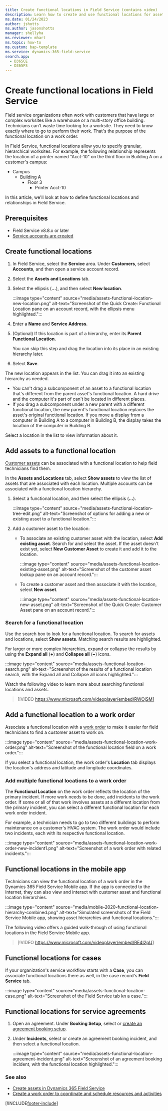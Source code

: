 ```yaml
---
title: Create functional locations in Field Service (contains video)
description: Learn how to create and use functional locations for assets in Dynamics 365 Field Service.
ms.date: 01/24/2023
author: jshotts
ms.author: jasonshotts
manager: shellyha
ms.reviewer: mhart
ms.topic: how-to
ms.custom: bap-template
ms.service: dynamics-365-field-service
search.app: 
  - D365CE
  - D365FS
---
```


# Create functional locations in Field Service

Field service organizations often work with customers that have large or complex worksites like a warehouse or a multi-story office building. Technicians can't waste time looking for a worksite. They need to know exactly where to go to perform their work. That's the purpose of the functional location on a work order.

In Field Service, functional locations allow you to specify granular, hierarchical worksites. For example, the following relationship represents the location of a printer named "Acct-10" on the third floor in Building A on a customer's campus:

- Campus
  - Building A
    - Floor 3
      - Printer Acct-10

In this article, we'll look at how to define functional locations and relationships in Field Service.

## Prerequisites

- Field Service v8.8.x or later
- [Service accounts are created](accounts.md)

## Create functional locations

1. In Field Service, select the **Service** area. Under **Customers**, select **Accounts**, and then open a service account record.

1. Select the **Assets and Locations** tab.

1. Select the ellipsis (**&hellip;**), and then select **New location**.

   :::image type="content" source="media/assets-functional-location-new-location.png" alt-text="Screenshot of the Quick Create: Functional Location pane on an account record, with the ellipsis menu highlighted.":::

1. Enter a **Name** and **Service Address**.

1. (Optional) If this location is part of a hierarchy, enter its **Parent Functional Location**.

    You can skip this step and drag the location into its place in an existing hierarchy later.

1. Select **Save**.

The new location appears in the list. You can drag it into an existing hierarchy as needed.

- You can't drag a subcomponent of an asset to a functional location that's different from the parent asset's functional location. A hard drive and the computer it's part of can't be located in different places.
- If you drag a subcomponent under a new parent with a different functional location, the new parent's functional location replaces the asset's original functional location. If you move a display from a computer in Building A to a computer in Building B, the display takes the location of the computer in Building B.

Select a location in the list to view information about it.

## Add assets to a functional location

[Customer assets](assets.md) can be associated with a functional location to help field technicians find them.

In the **Assets and Locations** tab, select **Show assets** to view the list of assets that are associated with each location. Multiple accounts can be associated with a functional location hierarchy.

1. Select a functional location, and then select the ellipsis (**&hellip;**).

    :::image type="content" source="media/assets-functional-location-tree-edit.png" alt-text="Screenshot of options for adding a new or existing asset to a functional location.":::

1. Add a customer asset to the location:

    - To associate an existing customer asset with the location, select **Add existing asset**. Search for and select the asset. If the asset doesn't exist yet, select **New Customer Asset** to create it and add it to the location.

        :::image type="content" source="media/assets-functional-location-existing-asset.png" alt-text="Screenshot of the customer asset lookup pane on an account record.":::

    - To create a customer asset and then associate it with the location, select **New asset**.

        :::image type="content" source="media/assets-functional-location-new-asset.png" alt-text="Screenshot of the Quick Create: Customer Asset pane on an account record.":::

### Search for a functional location

Use the search box to look for a functional location. To search for assets and locations, select **Show assets**. Matching search results are highlighted.

For larger or more complex hierarchies, expand or collapse the results by using the **Expand all** (**&plus;**) and **Collapse all** (**&minus;**) icons.

:::image type="content" source="media/assets-functional-location-search.png" alt-text="Screenshot of the results of a functional location search, with the Expand all and Collapse all icons highlighted.":::

Watch the following video to learn more about searching functional locations and assets.

> [!VIDEO https://www.microsoft.com/videoplayer/embed/RWOjSM]

## Add a functional location to a work order

Associate a functional location with a [work order](create-work-order.md) to make it easier for field technicians to find a customer asset to work on.

:::image type="content" source="media/assets-functional-location-work-order.png" alt-text="Screenshot of the functional location field on a work order.":::

If you select a functional location, the work order's **Location** tab displays the location's address and latitude and longitude coordinates.

### Add multiple functional locations to a work order

The **Functional Location** on the work order reflects the location of the primary incident. If more work needs to be done, add incidents to the work order. If some or all of that work involves assets at a different location from the primary incident, you can select a different functional location for each work order incident.

For example, a technician needs to go to two different buildings to perform maintenance on a customer's HVAC system. The work order would include two incidents, each with its respective functional location.

:::image type="content" source="media/assets-functional-location-work-order-new-incident1.png" alt-text="Screenshot of a work order with related incidents.":::

## Functional locations in the mobile app

Technicians can view the functional location of a work order in the Dynamics 365 Field Service Mobile app. If the app is connected to the Internet, they can also view and interact with customer asset and functional location hierarchies.

:::image type="content" source="media/mobile-2020-functional-location-hierarchy-combined.png" alt-text="Simulated screenshots of the Field Service Mobile app, showing asset hierarchies and functional locations.":::

The following video offers a guided walk-through of using functional locations in the Field Service Mobile app.

> [!VIDEO https://www.microsoft.com/videoplayer/embed/RE4I2pU]

## Functional locations for cases

If your organization's service workflow starts with a **Case**, you can associate functional locations there as well, in the case record's **Field Service** tab.

:::image type="content" source="media/assets-functional-location-case.png" alt-text="Screenshot of the Field Service tab kn a case.":::

## Functional locations for service agreements

1. Open an agreement. Under **Booking Setup**, select or [create an agreement booking setup](set-up-customer-agreements.md).

1. Under **Incidents**, select or create an agreement booking incident, and then select a functional location.

    :::image type="content" source="media/assets-functional-location-agreement-incident.png" alt-text="Screenshot of an agreement booking incident, with the functional location highlighted.":::

### See also

- [Create assets in Dynamics 365 Field Service](assets.md)
- [Create a work order to coordinate and schedule resources and activities](create-work-order.md)

[!INCLUDE[footer-include](../includes/footer-banner.md)]
